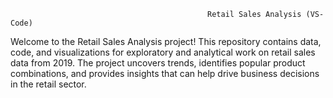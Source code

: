                                                 Retail Sales Analysis (VS-Code)
Welcome to the Retail Sales Analysis project! This repository contains data, code, and visualizations for exploratory and analytical work on retail sales data from 2019. The project uncovers trends, identifies popular product combinations, and provides insights that can help drive business decisions in the retail sector.

